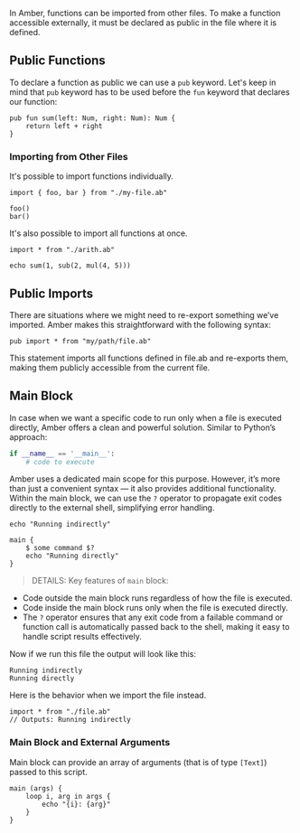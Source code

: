 In Amber, functions can be imported from other files. To make a function accessible externally, it must be declared as public in the file where it is defined.

## Public Functions

To declare a function as public we can use a `pub` keyword. Let's keep in mind that `pub` keyword has to be used before the `fun` keyword that declares our function:

```ab
pub fun sum(left: Num, right: Num): Num {
	return left + right
}
```

### Importing from Other Files

It's possible to import functions individually.

```ab
import { foo, bar } from "./my-file.ab"

foo()
bar()
```

It's also possible to import all functions at once.

```ab
import * from "./arith.ab"

echo sum(1, sub(2, mul(4, 5)))
```

## Public Imports

There are situations where we might need to re-export something we’ve imported. Amber makes this straightforward with the following syntax:

```ab
pub import * from "my/path/file.ab"
```

This statement imports all functions defined in file.ab and re-exports them, making them publicly accessible from the current file.

## Main Block

In case when we want a specific code to run only when a file is executed directly, Amber offers a clean and powerful solution. Similar to Python’s approach:

```py
if __name__ == '__main__':
	# code to execute
```

Amber uses a dedicated main scope for this purpose. However, it’s more than just a convenient syntax — it also provides additional functionality. Within the main block, we can use the `?` operator to propagate exit codes directly to the external shell, simplifying error handling.

```ab
echo "Running indirectly"

main {
	$ some command $?
	echo "Running directly"
}
```

> DETAILS: Key features of `main` block:
- Code outside the main block runs regardless of how the file is executed.
- Code inside the main block runs only when the file is executed directly.
- The `?` operator ensures that any exit code from a failable command or function call is automatically passed back to the shell, making it easy to handle script results effectively.

Now if we run this file the output will look like this:
```
Running indirectly
Running directly
```

Here is the behavior when we import the file instead.

```ab
import * from "./file.ab"
// Outputs: Running indirectly
```


### Main Block and External Arguments

Main block can provide an array of arguments (that is of type `[Text]`) passed to this script.

```ab
main (args) {
    loop i, arg in args {
        echo "{i}: {arg}"
    }
}
```
